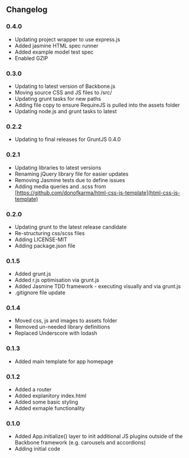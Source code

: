 Changelog
---------------------

### 0.4.0
- Updating project wrapper to use express.js
- Added jasmine HTML spec runner
- Added example model test spec
- Enabled GZIP

### 0.3.0
- Updating to latest version of Backbone.js
- Moving source CSS and JS files to /src/
- Updating grunt tasks for new paths
- Adding file copy to ensure RequireJS is pulled into the assets folder
- Updating node.js and grunt tasks to latest

### 0.2.2
- Updating to final releases for GruntJS 0.4.0

### 0.2.1
- Updating libraries to latest versions
- Renaming jQuery library file for easier updates
- Removing Jasmine tests due to define issues
- Adding media queries and .scss from [https://github.com/donofkarma/html-css-js-template](html-css-js-template)

### 0.2.0
- Updating grunt to the latest release candidate
- Re-structuring css/scss files
- Adding LICENSE-MIT
- Adding package.json file

### 0.1.5
- Added grunt.js
- Added r.js optimisation via grunt.js
- Added Jasmine TDD framework - executing visually and via grunt.js
- .gitignore file update

### 0.1.4
- Moved css, js and images to assets folder
- Removed un-needed library definitions
- Replaced Underscore with lodash

### 0.1.3
- Added main template for app homepage

### 0.1.2
- Added a router
- Added explanitory index.html
- Added some basic styling
- Added exmaple functionality

### 0.1.0
- Added App.initialize() layer to init additional JS plugins outside of the Backbone framework (e.g. carousels and accordions)
- Adding initial code